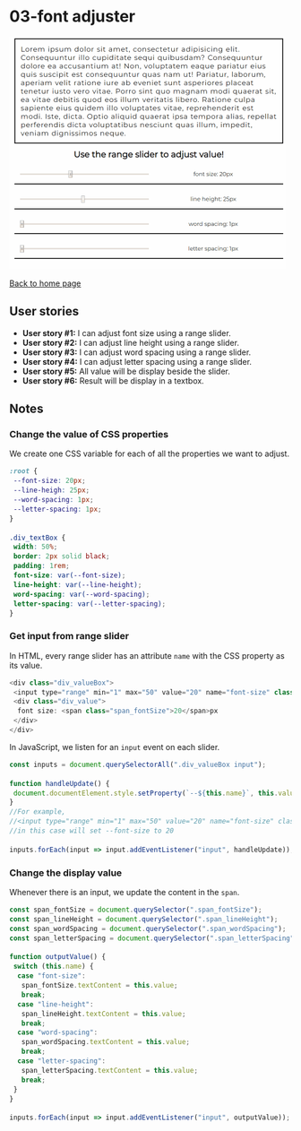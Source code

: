 # 03-font adjuster

![drum kit demo](../images/fontAdjuster.gif)

[Back to home page](https://ming-yong.github.io/JS30/)

## User stories

- **User story #1:** I can adjust font size using a range slider.
- **User story #2:** I can adjust line height using a range slider.
- **User story #3:** I can adjust word spacing using a range slider.
- **User story #4:** I can adjust letter spacing using a range slider.
- **User story #5:** All value will be display beside the slider.
- **User story #6:** Result will be display in a textbox.

## Notes

### Change the value of CSS properties

We create one CSS variable for each of all the properties we want to adjust.

```css
:root {
 --font-size: 20px;
 --line-heigh: 25px;
 --word-spacing: 1px;
 --letter-spacing: 1px;
}

.div_textBox {
 width: 50%;
 border: 2px solid black;
 padding: 1rem;
 font-size: var(--font-size);
 line-height: var(--line-height);
 word-spacing: var(--word-spacing);
 letter-spacing: var(--letter-spacing);
}
```

### Get input from range slider

In HTML, every range slider has an attribute `name` with the CSS property as its value.

```js
<div class="div_valueBox">
 <input type="range" min="1" max="50" value="20" name="font-size" class="input" />
 <div class="div_value">
  font size: <span class="span_fontSize">20</span>px
 </div>
</div>
```

In JavaScript, we listen for an `input` event on each slider.

```js
const inputs = document.querySelectorAll(".div_valueBox input");

function handleUpdate() {
 document.documentElement.style.setProperty(`--${this.name}`, this.value + "px");
}
//For example,
//<input type="range" min="1" max="50" value="20" name="font-size" class="input" />
//in this case will set --font-size to 20

inputs.forEach(input => input.addEventListener("input", handleUpdate));
```

### Change the display value

Whenever there is an input, we update the content in the `span`.

```js
const span_fontSize = document.querySelector(".span_fontSize");
const span_lineHeight = document.querySelector(".span_lineHeight");
const span_wordSpacing = document.querySelector(".span_wordSpacing");
const span_letterSpacing = document.querySelector(".span_letterSpacing");

function outputValue() {
 switch (this.name) {
  case "font-size":
   span_fontSize.textContent = this.value;
   break;
  case "line-height":
   span_lineHeight.textContent = this.value;
   break;
  case "word-spacing":
   span_wordSpacing.textContent = this.value;
   break;
  case "letter-spacing":
   span_letterSpacing.textContent = this.value;
   break;
 }
}

inputs.forEach(input => input.addEventListener("input", outputValue));
```
